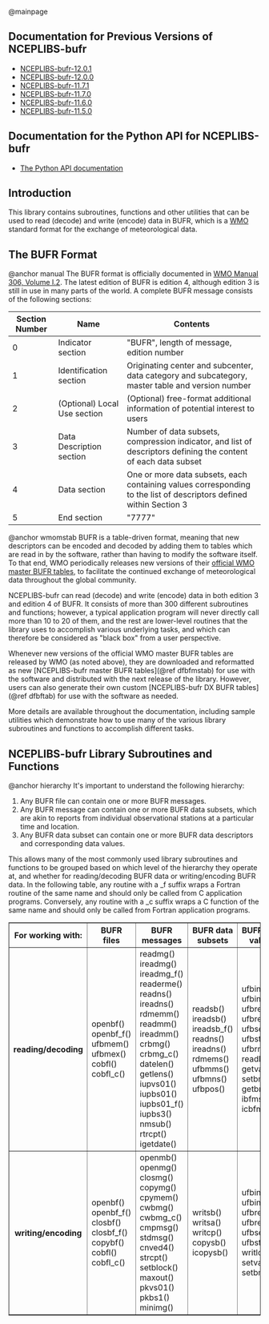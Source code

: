 @mainpage

## Documentation for Previous Versions of NCEPLIBS-bufr

* [NCEPLIBS-bufr-12.0.1](https://noaa-emc.github.io/NCEPLIBS-bufr/previous_versions/v12.0.1/index.html)
* [NCEPLIBS-bufr-12.0.0](https://noaa-emc.github.io/NCEPLIBS-bufr/previous_versions/v12.0.0/index.html)
* [NCEPLIBS-bufr-11.7.1](https://noaa-emc.github.io/NCEPLIBS-bufr/previous_versions/v11.7.1/index.html)
* [NCEPLIBS-bufr-11.7.0](https://noaa-emc.github.io/NCEPLIBS-bufr/previous_versions/v11.7.0/index.html)
* [NCEPLIBS-bufr-11.6.0](https://noaa-emc.github.io/NCEPLIBS-bufr/previous_versions/v11.6.0/index.html)
* [NCEPLIBS-bufr-11.5.0](https://noaa-emc.github.io/NCEPLIBS-bufr/previous_versions/v11.5.0/index.html)

## Documentation for the Python API for NCEPLIBS-bufr

* [The Python API documentation](python/index.html)

## Introduction

This library contains subroutines, functions and other utilities that
can be used to read (decode) and write (encode) data in BUFR, which is
a [WMO](https://public.wmo.int) standard format for the exchange of
meteorological data.

## The BUFR Format

@anchor manual
The BUFR format is officially documented in [WMO Manual 306, Volume I.2](https://library.wmo.int/index.php?lvl=notice_display&id=10684#.X68yu8hKiUn).
The latest edition of BUFR is edition 4, although edition 3 is still
in use in many parts of the world.  A complete BUFR message consists
of the following sections:

| Section Number | Name | Contents |
| -------------- | ---- | -------- |
| 0 | Indicator section | "BUFR", length of message, edition number |
| 1 | Identification section | Originating center and subcenter, data category and subcategory, master table and version number |
| 2 | (Optional) Local Use section | (Optional) free-format additional information of potential interest to users | 
| 3 | Data Description section | Number of data subsets, compression indicator, and list of descriptors defining the content of each data subset |
| 4 | Data section | One or more data subsets, each containing values corresponding to the list of descriptors defined within Section 3 |
| 5 | End section | "7777" |

@anchor wmomstab
BUFR is a table-driven format, meaning that new descriptors can be
encoded and decoded by adding them to tables which are read in by the
software, rather than having to modify the software itself. To that
end, WMO periodically releases new versions of their
[official WMO master BUFR tables](https://community.wmo.int/activity-areas/wmo-codes/manual-codes/latest-version),
to facilitate the continued exchange of meteorological data throughout
the global community.

NCEPLIBS-bufr can read (decode) and write (encode) data in both
edition 3 and edition 4 of BUFR. It consists of more than 300
different subroutines and functions; however, a typical application
program will never directly call more than 10 to 20 of them, and the
rest are lower-level routines that the library uses to accomplish
various underlying tasks, and which can therefore be considered as
"black box" from a user perspective.

Whenever new versions of the official WMO master BUFR tables are
released by WMO (as noted above), they are downloaded and reformatted
as new [NCEPLIBS-bufr master BUFR tables](@ref dfbfmstab) for use with
the software and distributed with the next release of the
library. However, users can also generate their own custom
[NCEPLIBS-bufr DX BUFR tables](@ref dfbftab) for use with the software
as needed.

More details are available throughout the documentation, including
sample utilities which demonstrate how to use many of the various
library subroutines and functions to accomplish different tasks.

## NCEPLIBS-bufr Library Subroutines and Functions

@anchor hierarchy
It's important to understand the following hierarchy:

1. Any BUFR file can contain one or more BUFR messages.
2. Any BUFR message can contain one or more BUFR data subsets, which are akin to reports from individual
observational stations at a particular time and location.
3. Any BUFR data subset can contain one or more BUFR data descriptors and corresponding data values.

This allows many of the most commonly used library subroutines and
functions to be grouped based on which level of the hierarchy they
operate at, and whether for reading/decoding BUFR data or
writing/encoding BUFR data.  In the following table, any routine with
a _f suffix wraps a Fortran routine of the same name and should only
be called from C application programs.  Conversely, any routine with
a _c suffix wraps a C function of the same name and should only be
called from Fortran application programs.

<table border>
<tr>
  <th>For working with:</th>
  <th>BUFR files</th>
  <th>BUFR messages</th>
  <th>BUFR data subsets</th>
  <th>BUFR data values</th>
</tr>
<tr>
  <th>reading/decoding</th>
  <td>openbf() openbf_f() ufbmem() ufbmex() cobfl() cobfl_c()</td>
  <td>readmg() ireadmg() ireadmg_f() readerme() readns() ireadns() rdmemm() readmm() ireadmm() crbmg() crbmg_c() datelen() getlens() iupvs01() iupbs01() iupbs01_f() iupbs3() nmsub() rtrcpt() igetdate()</td>
  <td>readsb() ireadsb() ireadsb_f() readns() ireadns() rdmems() ufbmms() ufbmns() ufbpos()</td>
  <td>ufbint() ufbint_f() ufbrep() ufbrep_f() ufbseq() ufbstp() ufbrms() readlc() getvalnb() setbmiss() getbmiss() ibfms() icbfms()</td>
</tr>
<tr>
  <th>writing/encoding</th>
  <td>openbf() openbf_f() closbf() closbf_f() copybf() cobfl() cobfl_c()</td>
  <td>openmb() openmg() closmg() copymg() cpymem() cwbmg() cwbmg_c() cmpmsg() stdmsg() cnved4() strcpt() setblock() maxout() pkvs01() pkbs1() minimg()</td>
  <td>writsb() writsa() writcp() copysb() icopysb()</td>
  <td>ufbint() ufbint_f() ufbrep() ufbrep_f() ufbseq() ufbstp() writlc() setvalnb() setbmiss()</td>
</tr>
</table>
